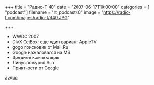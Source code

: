 +++
title = "Радио-T 40"
date = "2007-06-17T10:00:00"
categories = [ "podcast",]
filename = "rt_podcast40"
image = "https://radio-t.com/images/radio-t/rt40.JPG"

+++

- WWDC 2007
- DivX GejBox: еще один вариант AppleTV
- gogo поисковик от Mail.Ru
- Google нажаловался на MS
- Вредные компьютеры
- Линус пожурил Sun
- Приятности от Google

[аудио](http://cdn.radio-t.com/rt_podcast40.mp3)
<audio src="http://cdn.radio-t.com/rt_podcast40.mp3" preload="none"></audio>